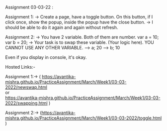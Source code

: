 Assignment 03-03-22 :

Assignment 1: -> Create a page, have a toggle button. On this button, if I click once, show the popup, inside the popup have the close button. -> I should be able to do it again and again without refresh.

Assignment 2: -> You have 2 variable. Both of them are number. var a = 10; var b = 20; -> Your task is to swap these variable. (Your logic here). YOU CANNOT USE ANY OTHER VARIABLE. --> a; 20 --> b; 10

Even if you display in console, it's okay.

Hosted Links:-

Assignment 1:-> (  https://avantika-mishra.github.io/PracticeAssignment/March/Week1/03-03-2022/newswap.html  
or   
https://avantika-mishra.github.io/PracticeAssignment/March/Week1/03-03-2022/swapping.html  )



Assignment 2:-> (https://avantika-mishra.github.io/PracticeAssignment/March/Week1/03-03-2022/toggle.html )
